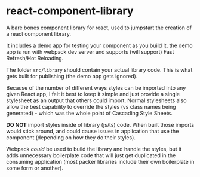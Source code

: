 # react-component-library

A bare bones component library for react, used to jumpstart the creation of a react component library.

It includes a demo app for testing your component as you build it, the demo app is run with webpack dev server and supports (will support) Fast Refresh/Hot Reloading.

The folder `src/library` should contain your actual library code. This is what gets built for publishing (the demo app gets ignored).

Because of the number of different ways styles can be imported into any given React app, I felt it best to keep it simple and just provide a single stylesheet as an output that others could import.  Normal stylesheets also allow the best capability to override the styles (vs class names being generated) - which was the whole point of Cascading Style Sheets.

**DO NOT** import styles inside of library (js/ts) code. When built those imports would stick around, and could cause issues in application that use the component (depending on how they do their styles).

Webpack _could_ be used to build the library and handle the styles, but it adds unnecessary boilerplate code that will just get duplicated in the consuming application (most packer libraries include their own boilerplate in some form or another).